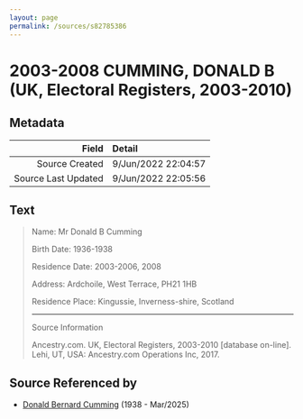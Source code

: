 ```yaml
---
layout: page
permalink: /sources/s82785386
---
```


# 2003-2008 CUMMING, DONALD B (UK, Electoral Registers, 2003-2010)

## Metadata
Field | Detail
---:|:---
Source Created | 9/Jun/2022 22:04:57
Source Last Updated | 9/Jun/2022 22:05:56

## Text

> Name: Mr Donald B Cumming
>
> Birth Date: 1936-1938
>
> Residence Date: 2003-2006, 2008
>
> Address: Ardchoile, West Terrace, PH21 1HB
>
> Residence Place: Kingussie, Inverness-shire, Scotland
>
> ---
>
> Source Information
>
> Ancestry.com. UK, Electoral Registers, 2003-2010 [database on-line]. Lehi, UT, USA: Ancestry.com Operations Inc, 2017.
>

## Source Referenced by

* [Donald Bernard Cumming](../people/@88821212@-donald-bernard-cumming-b1938-d2025-3.md) (1938 - Mar/2025)
